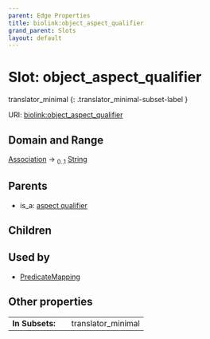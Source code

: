 ```yaml
---
parent: Edge Properties
title: biolink:object_aspect_qualifier
grand_parent: Slots
layout: default
---
```


# Slot: object_aspect_qualifier

translator_minimal
{: .translator_minimal-subset-label }




URI: [biolink:object_aspect_qualifier](https://w3id.org/biolink/vocab/object_aspect_qualifier)

## Domain and Range

[Association](Association.md) ->  <sub>0..1</sub> [String](types/String.md)

## Parents

 *  is_a: [aspect qualifier](aspect_qualifier.md)

## Children


## Used by

 * [PredicateMapping](PredicateMapping.md)

## Other properties

|  |  |  |
| --- | --- | --- |
| **In Subsets:** | | translator_minimal |

